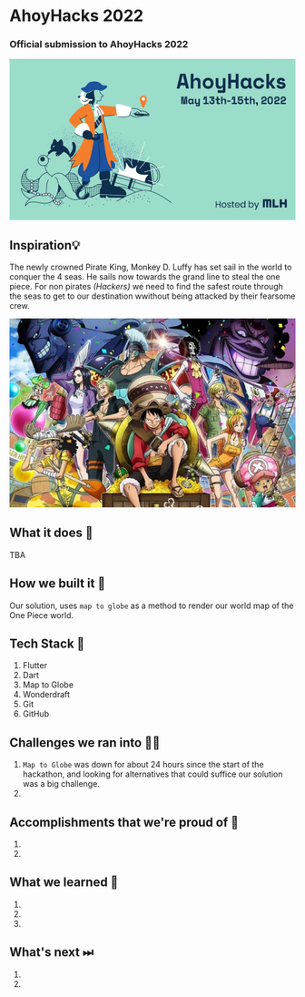 # AhoyHacks 2022
### Official submission to AhoyHacks 2022

![AhoyHacks](Repository-Assests/Cover.png) 

## Inspiration💡
The newly crowned Pirate King, Monkey D. Luffy has set sail in the world to conquer the 4 seas. He sails now towards the grand line to steal the one piece. For non pirates *(Hackers)* we need to find the safest route through the seas to get to our destination wwithout being attacked by their fearsome crew. 

![onepiece](Repository-Assests/luffy.jpg)  

## What it does 🧭

TBA

## How we built it 🔧

Our solution, uses `map to globe` as a method to render our world map of the One Piece world. 

## Tech Stack 🔨
1. Flutter
2. Dart
3. Map to Globe
4. Wonderdraft
5. Git
6. GitHub

## Challenges we ran into 🏃‍♂️

1. `Map to Globe` was down for about 24 hours since the start of the hackathon, and looking for alternatives that could suffice our solution was a big challenge. 
2. 

## Accomplishments that we're proud of 🏅
1. 
2. 

## What we learned 🧠
1. 
2. 
3.  


## What's next ⏭

1. 
2.  
